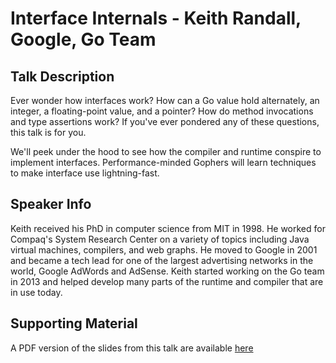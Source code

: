 # Interface Internals - Keith Randall, Google, Go Team

## Talk Description

Ever wonder how interfaces work? How can a Go value hold alternately, an integer, a floating-point value, and a pointer? How do method invocations and type assertions work? If you've ever pondered any of these questions, this talk is for you.

We'll peek under the hood to see how the compiler and runtime conspire to implement interfaces. Performance-minded Gophers will learn techniques to make interface use lightning-fast.

## Speaker Info

Keith received his PhD in computer science from MIT in 1998. He worked for Compaq's System Research Center on a variety of topics including Java virtual machines, compilers, and web graphs. He moved to Google in 2001 and became a tech lead for one of the largest advertising networks in the world, Google AdWords and AdSense. Keith started working on the Go team in 2013 and helped develop many parts of the runtime and compiler that are in use today.

## Supporting Material

A PDF version of the slides from this talk are available [here](./KeithRandall-InterfaceInternals.pdf)
